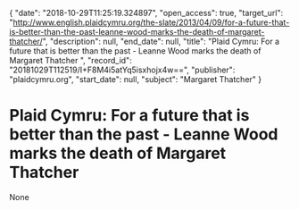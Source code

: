 {
  "date": "2018-10-29T11:25:19.324897", 
  "open_access": true, 
  "target_url": "http://www.english.plaidcymru.org/the-slate/2013/04/09/for-a-future-that-is-better-than-the-past-leanne-wood-marks-the-death-of-margaret-thatcher/", 
  "description": null, 
  "end_date": null, 
  "title": "Plaid Cymru: For a future that is better than the past - Leanne Wood marks the death of Margaret Thatcher ", 
  "record_id": "20181029T112519/I+F8M4i5atYq5isxhojx4w==", 
  "publisher": "plaidcymru.org", 
  "start_date": null, 
  "subject": "Margaret Thatcher"
}

# Plaid Cymru: For a future that is better than the past - Leanne Wood marks the death of Margaret Thatcher 

None